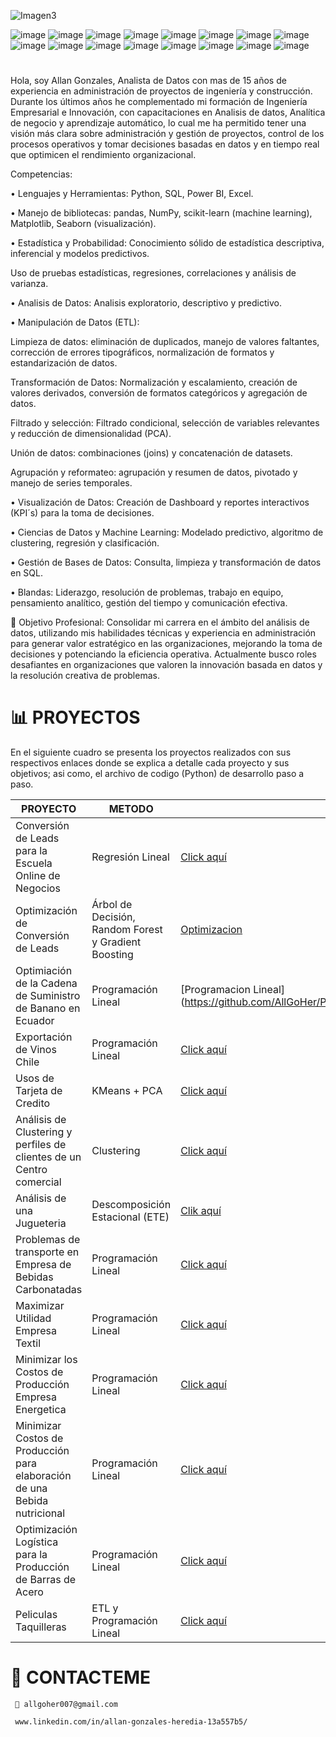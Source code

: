    ![Imagen3](https://github.com/user-attachments/assets/d0e3b97c-fc3c-44e7-83c2-0d726f766e7c) 

![image](https://github.com/user-attachments/assets/7fffb0fc-a787-4bb1-987a-f22ef56dffdf)
![image](https://github.com/user-attachments/assets/4a9b2bae-537d-47a6-8f65-fc9d6ce06616)
![image](https://github.com/user-attachments/assets/19a9ea8a-c3e5-43cb-a5a8-9fe3abd86335)
![image](https://github.com/user-attachments/assets/953d686f-8d31-46fd-ad4b-12b37ab8ec32)
![image](https://github.com/user-attachments/assets/c1425e10-acb3-4dc4-adf2-60ebb8c9a8b6)
![image](https://github.com/user-attachments/assets/08e41131-2de6-41f8-83eb-5bf86c2582d9)
![image](https://github.com/user-attachments/assets/1311ef82-cf93-404d-950c-60147fc20948)
![image](https://github.com/user-attachments/assets/df0029f9-55f7-4723-a76d-acc0c421712c)
![image](https://github.com/user-attachments/assets/763e0e40-fa39-46a9-aa15-fa897689f8d1)
![image](https://github.com/user-attachments/assets/d91d74d2-ba42-4283-8399-5f8779cefbb6)
![image](https://github.com/user-attachments/assets/5de64582-e735-4fa0-a0ac-61e7e5d46e14)
![image](https://github.com/user-attachments/assets/ae54705d-ab7d-4ec6-9a4b-77daa97d7a2b)
![image](https://github.com/user-attachments/assets/7f267b8b-fa9a-403f-bfbb-2ee9bd1a41c2)
![image](https://github.com/user-attachments/assets/61465df8-1d72-4062-95c3-e3831d5d99f6)
![image](https://github.com/user-attachments/assets/bfce5622-0786-45a0-8b5b-fb278b729c24)
![image](https://github.com/user-attachments/assets/9533d6c9-9cdd-4a50-9cf7-03de746114b5)


# 
Hola, soy Allan Gonzales, Analista de Datos con mas de 15 años de experiencia en administración de proyectos de ingeniería y construcción. Durante los últimos años he complementado mi formación de Ingeniería Empresarial e Innovación, con capacitaciones en Analisis de datos, Analítica de negocio y aprendizaje automático, lo cual me ha permitido tener una visión más clara sobre administración y gestión de proyectos, control de los procesos operativos y tomar decisiones basadas en datos y en tiempo real que optimicen el rendimiento organizacional.

Competencias:

•	Lenguajes y Herramientas: Python, SQL, Power BI, Excel.

•	Manejo de bibliotecas: pandas, NumPy, scikit-learn (machine learning), Matplotlib, Seaborn (visualización).

•	Estadística y Probabilidad: Conocimiento sólido de estadística descriptiva, inferencial y modelos predictivos.

Uso de pruebas estadísticas, regresiones, correlaciones y análisis de varianza.

•	Analisis de Datos: Analisis exploratorio, descriptivo y predictivo.

•	Manipulación de Datos (ETL): 

Limpieza de datos: eliminación de duplicados, manejo de valores faltantes, corrección de errores tipográficos, normalización de formatos y estandarización de datos.

Transformación de Datos: Normalización y escalamiento, creación de valores derivados, conversión de formatos categóricos y agregación de datos.

Filtrado y selección: Filtrado condicional, selección de variables relevantes y reducción de dimensionalidad (PCA).

Unión de datos: combinaciones (joins) y concatenación de datasets.

Agrupación y reformateo: agrupación y resumen de datos, pivotado y manejo de series temporales.

•	Visualización de Datos: Creación de Dashboard y reportes interactivos (KPI´s) para la toma de decisiones.

•	Ciencias de Datos y Machine Learning: Modelado predictivo, algoritmo de clustering, regresión y clasificación.

•	Gestión de Bases de Datos: Consulta, limpieza y transformación de datos en SQL.


•	Blandas: Liderazgo, resolución de problemas, trabajo en equipo, pensamiento analítico, gestión del tiempo y comunicación efectiva.



🎯 Objetivo Profesional: Consolidar mi carrera en el ámbito del análisis de datos, utilizando mis habilidades técnicas y experiencia en administración para generar valor estratégico en las organizaciones, mejorando la toma de decisiones y potenciando la eficiencia operativa. Actualmente busco roles desafiantes en organizaciones que valoren la innovación basada en datos y la resolución creativa de problemas.


 #  📊 PROYECTOS 

 En el siguiente cuadro se presenta los proyectos realizados con sus respectivos enlaces donde se explica a detalle cada proyecto y sus objetivos; asi como, el archivo de codigo (Python) de desarrollo paso a paso. 

 |**PROYECTO**| **METODO** | **ENLACE AL PROYECTO** |
 |------------|------------|------------------------|
 | Conversión de Leads para la Escuela Online de Negocios | Regresión Lineal | [Click aquí](https://github.com/AllGoHer/RL_Conversi-n-de-Leads_Escuela_de_Negocios-/blob/main/README.md)|
 | Optimización de Conversión de Leads | Árbol de Decisión, Random Forest y Gradient Boosting | [Optimizacion](https://github.com/AllGoHer/Hiperparametros_Arbol_de_Decision_EON/blob/main/README.md) |
 | Optimiación de la Cadena de Suministro de Banano en Ecuador| Programación Lineal | [Programacion Lineal] (https://github.com/AllGoHer/Python_Optimizacion_Cadena_de_Suministro/blob/main/Fincas+Bananeras.ipynb) |
 | Exportación de Vinos Chile | Programación Lineal | [Click aquí](https://github.com/AllGoHer/Python_Programacion_Lineal_Exportacion_Vinos_Chile/blob/main/Vinos%2BChilenos.ipynb) |
 | Usos de Tarjeta de Credito | KMeans + PCA | [Click aquí](https://github.com/AllGoHer/Python_KMeans_PCA/blob/main/Implementaci%C3%B3n%20KMeans%2BPCA_Caso_Uso%20Tarjetas%20de%20Credito.ipynb) |
 | Análisis de Clustering y perfiles de clientes de un Centro comercial | Clustering | [Click aquí](https://github.com/AllGoHer/Python_Analisis_Clusteres_02/blob/main/Analisis%20de%20Clustering%20y%20perfilacion%20de%20clientes%20con%20Python%20y%20ChatGPT.ipynb) |
 | Análisis de una Jugueteria | Descomposición Estacional (ETE) | [Clik aquí](https://github.com/AllGoHer/Python_Descomposicion_Estacional-ETE-_Jugueteria/blob/main/Descomposicion_Estacional_Jugueteria.ipynb) |
 |Problemas de transporte en Empresa de Bebidas Carbonatadas | Programación Lineal | [Click aquí](https://github.com/AllGoHer/Python_PL_PYOMO_Transporte/blob/main/Bebidas%2BCarbonatadas%2Ben%2BPer%C3%BA.ipynb) |
 | Maximizar Utilidad Empresa Textil | Programación Lineal | [Click aquí](https://github.com/AllGoHer/Python_PL_Manufactura_Textil/blob/main/ProgramacionLineal_Manufactura_Textil.ipynb) |
 | Minimizar los Costos de Producción Empresa Energetica | Programación Lineal | [Click aquí](https://github.com/AllGoHer/Python_PL_Industria_Energetica/blob/main/PL%2Ben%2Bla%2BIndustria%2BEnerg%C3%A9tica.ipynb) |
 | Minimizar Costos de Producción para elaboración de una Bebida nutricional | Programación Lineal | [Click aquí](https://github.com/AllGoHer/Python_Programacion_lineal_Industria_Alimentaria/blob/main/PL_bebida_Industria%2Bde%2BAlimentos.ipynb) |
 | Optimización Logística para la Producción de Barras de Acero | Programación Lineal | [Click aquí](https://github.com/AllGoHer/Python_Programacion_Lineal_Produccion_-Acero/blob/main/Optimizacion_logistica_produccion_barrasdeacero.ipynb) |
 | Peliculas Taquilleras | ETL y Programación Lineal | [Click aquí](https://github.com/AllGoHer/Limpieza-de-datos-y-Regresi-n-Lineal-/blob/main/README.md) |
 
 

# 📌 CONTACTEME 

     📩 allgoher007@gmail.com 
                     
     www.linkedin.com/in/allan-gonzales-heredia-13a557b5/
